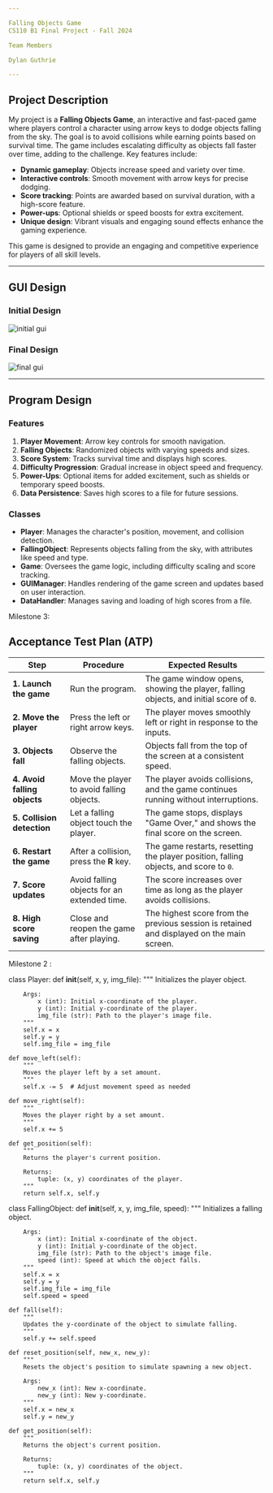 ```yaml
---

Falling Objects Game  
CS110 B1 Final Project - Fall 2024  

Team Members  

Dylan Guthrie  

---
```


## Project Description  

My project is a **Falling Objects Game**, an interactive and fast-paced game where players control a character using arrow keys to dodge objects falling from the sky. The goal is to avoid collisions while earning points based on survival time. The game includes escalating difficulty as objects fall faster over time, adding to the challenge. Key features include:

- **Dynamic gameplay**: Objects increase speed and variety over time.  
- **Interactive controls**: Smooth movement with arrow keys for precise dodging.  
- **Score tracking**: Points are awarded based on survival duration, with a high-score feature.  
- **Power-ups**: Optional shields or speed boosts for extra excitement.  
- **Unique design**: Vibrant visuals and engaging sound effects enhance the gaming experience.  

This game is designed to provide an engaging and competitive experience for players of all skill levels.  

---

## GUI Design  

### Initial Design  

![initial gui]([https://ibb.co/Smqj6pk](https://ibb.co/bJ1JN2N))  

### Final Design  

![final gui](assets/finalgui.jpg)  

---

## Program Design  

### Features  

1. **Player Movement**: Arrow key controls for smooth navigation.  
2. **Falling Objects**: Randomized objects with varying speeds and sizes.  
3. **Score System**: Tracks survival time and displays high scores.  
4. **Difficulty Progression**: Gradual increase in object speed and frequency.  
5. **Power-Ups**: Optional items for added excitement, such as shields or temporary speed boosts.  
6. **Data Persistence**: Saves high scores to a file for future sessions.  

### Classes  

- **Player**: Manages the character's position, movement, and collision detection.  
- **FallingObject**: Represents objects falling from the sky, with attributes like speed and type.  
- **Game**: Oversees the game logic, including difficulty scaling and score tracking.  
- **GUIManager**: Handles rendering of the game screen and updates based on user interaction.  
- **DataHandler**: Manages saving and loading of high scores from a file.  


Milestone 3:
## **Acceptance Test Plan (ATP)**  

| **Step**                     | **Procedure**                            | **Expected Results**                                 |  
|-------------------------------|------------------------------------------|----------------------------------------------------|  
| **1. Launch the game**        | Run the program.                        | The game window opens, showing the player, falling objects, and initial score of `0`. |  
| **2. Move the player**        | Press the left or right arrow keys.      | The player moves smoothly left or right in response to the inputs. |  
| **3. Objects fall**           | Observe the falling objects.            | Objects fall from the top of the screen at a consistent speed. |  
| **4. Avoid falling objects**  | Move the player to avoid falling objects. | The player avoids collisions, and the game continues running without interruptions. |  
| **5. Collision detection**    | Let a falling object touch the player.   | The game stops, displays "Game Over," and shows the final score on the screen. |  
| **6. Restart the game**       | After a collision, press the **R** key. | The game restarts, resetting the player position, falling objects, and score to `0`. |  
| **7. Score updates**          | Avoid falling objects for an extended time. | The score increases over time as long as the player avoids collisions. |  
| **8. High score saving**      | Close and reopen the game after playing. | The highest score from the previous session is retained and displayed on the main screen. |  



Milestone 2 :

class Player:
    def __init__(self, x, y, img_file):
        """
        Initializes the player object.

        Args:
            x (int): Initial x-coordinate of the player.
            y (int): Initial y-coordinate of the player.
            img_file (str): Path to the player's image file.
        """
        self.x = x
        self.y = y
        self.img_file = img_file

    def move_left(self):
        """
        Moves the player left by a set amount.
        """
        self.x -= 5  # Adjust movement speed as needed

    def move_right(self):
        """
        Moves the player right by a set amount.
        """
        self.x += 5

    def get_position(self):
        """
        Returns the player's current position.

        Returns:
            tuple: (x, y) coordinates of the player.
        """
        return self.x, self.y


class FallingObject:
    def __init__(self, x, y, img_file, speed):
        """
        Initializes a falling object.

        Args:
            x (int): Initial x-coordinate of the object.
            y (int): Initial y-coordinate of the object.
            img_file (str): Path to the object's image file.
            speed (int): Speed at which the object falls.
        """
        self.x = x
        self.y = y
        self.img_file = img_file
        self.speed = speed

    def fall(self):
        """
        Updates the y-coordinate of the object to simulate falling.
        """
        self.y += self.speed

    def reset_position(self, new_x, new_y):
        """
        Resets the object's position to simulate spawning a new object.

        Args:
            new_x (int): New x-coordinate.
            new_y (int): New y-coordinate.
        """
        self.x = new_x
        self.y = new_y

    def get_position(self):
        """
        Returns the object's current position.

        Returns:
            tuple: (x, y) coordinates of the object.
        """
        return self.x, self.y